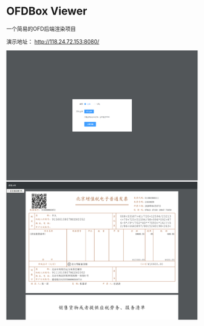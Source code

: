# OFDBox Viewer
一个简易的OFD后端渲染项目

演示地址： http://118.24.72.153:8080/

![](./docs/uploader.png)
![](./docs/viewer.png)